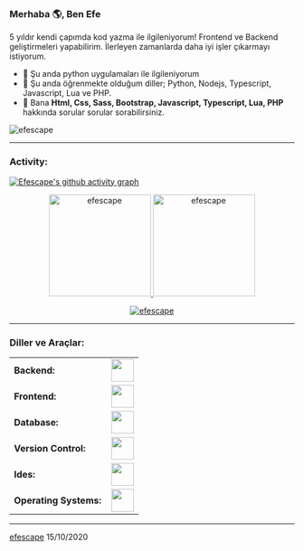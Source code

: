 <link rel="stylesheet" type='text/css' href="https://cdn.jsdelivr.net/gh/devicons/devicon@latest/devicon.min.css" />

### Merhaba 🌎, Ben Efe

5 yıldır kendi çapımda kod yazma ile ilgileniyorum! Frontend ve Backend geliştirmeleri yapabilirim. İlerleyen zamanlarda daha iyi işler çıkarmayı istiyorum.

  - 🔭 Şu anda python uygulamaları ile ilgileniyorum
  - 🌱 Şu anda öğrenmekte olduğum diller; Python, Nodejs, Typescript, Javascript, Lua ve PHP.
  - 💬 Bana **Html, Css, Sass, Bootstrap, Javascript, Typescript, Lua, PHP** hakkında sorular sorular sorabilirsiniz.

<p align="left"> <img src="https://komarev.com/ghpvc/?username=efescape&label=Profile%20views&color=0e75b6&style=flat" alt="efescape" /> </p>


------
<h3 align="left">Activity:</h3>

[![Efescape's github activity graph](https://github-readme-activity-graph.vercel.app/graph?username=efescape&bg_color=100f0f&color=4c5e9e&line=4c569e&point=403e41&area=true&hide_border=true)](https://github.com/ashutosh00710/github-readme-activity-graph)

<div align="center">
  <a href="https://github.com/efescape">
    <img height="180em" src="https://github-readme-stats.vercel.app/api/top-langs?username=efescape&show_icons=true&locale=en&layout=compact&theme=tokyonight" alt="efescape"/>
    <img height="180em" src="https://github-readme-stats.vercel.app/api?username=efescape&show_icons=true&locale=en&layout=compact&theme=tokyonight" alt="efescape"/>
  </a>
</div>
<p align="center">
  <a href="https://github.com/efescape">
    <img src="https://github-readme-streak-stats.herokuapp.com/?user=efescape&&theme=tokyonight" alt="efescape" />
  </a>
</p>

------
<h3 align="left">Diller ve Araçlar:</h3>
<table>
    <tr>
        <td style="font-weight: bold; padding-right: 10px; vertical-align: center; border: none;">Backend:</td>
        <td><img height="40" src="https://skillicons.dev/icons?i=php,java,python,lua,nodejs"/></td>
    </tr>
    <tr>
        <td style="font-weight: bold; padding-right: 10px; vertical-align: center;">Frontend:</td>
        <td><img height="40" src="https://skillicons.dev/icons?i=html,css,js,ts"/></td>
    </tr>
    <tr>
        <td style="font-weight: bold; padding-right: 10px; vertical-align: center; border: none;">Database:</td>
        <td><img height="40" src="https://skillicons.dev/icons?i=mysql,mongodb"/></td>
    </tr>
    <tr>
        <td style="font-weight: bold; padding-right: 10px; vertical-align: center; border: none;">Version Control:</td>
        <td><img height="40" src="https://skillicons.dev/icons?i=git,github,gitlab"/></td>
    </tr>
    <tr>
        <td style="font-weight: bold; padding-right: 10px; vertical-align: center; border: none;">Ides:</td>
        <td><img height="40" src="https://skillicons.dev/icons?i=vscode,eclipse,visualstudio,sublime"/></td>
    </tr>
    <tr>
        <td style="font-weight: bold; padding-right: 10px; vertical-align: center; border: none;">Operating Systems:</td>
        <td><img height="40" src="https://skillicons.dev/icons?i=windows,ubuntu,debian"/></td>
    </tr>
</table>

------
[efescape](https://github.com/efescape)
15/10/2020
